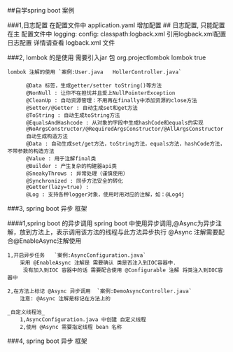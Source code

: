 ##自学spring boot 案例

###1,日志配置 
    在配置文件中 application.yaml 增加配置
        ## 日志配置, 只能配置在主 配置文件中
        logging:
            config: classpath:logback.xml
    引用logback.xml配置 日志配置
    详情请查看 logback.xml 文件
    
###2, lombok 的是使用
    需要引入jar 包
          <dependency>
             <groupId>org.projectlombok</groupId>
             <artifactId>lombok</artifactId>
             <optional>true</optional>
         </dependency>
         
    lombok 注解的使用 `案例:User.java   HollerController.java`
    
          @Data 标签，生成getter/setter toString()等方法 
          @NonNull : 让你不在担忧并且爱上NullPointerException 
          @CleanUp : 自动资源管理：不用再在finally中添加资源的close方法 
          @Setter/@Getter : 自动生成set和get方法 
          @ToString : 自动生成toString方法 
          @EqualsAndHashcode : 从对象的字段中生成hashCode和equals的实现 
          @NoArgsConstructor/@RequiredArgsConstructor/@AllArgsConstructor 
          自动生成构造方法 
          @Data : 自动生成set/get方法，toString方法，equals方法，hashCode方法，不带参数的构造方法 
          @Value : 用于注解final类 
          @Builder : 产生复杂的构建器api类 
          @SneakyThrows : 异常处理（谨慎使用） 
          @Synchronized : 同步方法安全的转化 
          @Getter(lazy=true) : 
          @Log : 支持各种logger对象，使用时用对应的注解，如：@Log4j
          
###3, spring boot 异步 框架

####1,spring boot 的异步调用
    spring boot 中使用异步调用,@Async为异步注解，放到方法上，表示调用该方法的线程与此方法异步执行
     @Async 注解需要配合@EnableAsync注解使用
    
    1,开启异步任务   `案例:AsyncConfiguration.java`
        采用 @EnableAsync 注解是 需要确认 类是否注入到IOC容器中.
         没有加入到IOC 容器中的话 需要配合使用 @Configurable 注解 将类注入到IOC容器中
    
    2,在方法上标记 @Async 异步调用  `案例:DemoAsyncController.java`
        注意: @Async 注解是标记在方法上的
                      
    _自定义线程池_  
        1,AsyncConfiguration.java 中创建 自定义线程
        2,使用 @Async 需要指定线程 bean 名称
          
###4, spring boot 异步 框架          
          